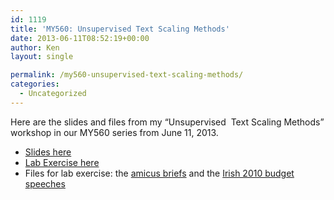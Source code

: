 ```yaml
---
id: 1119
title: 'MY560: Unsupervised Text Scaling Methods'
date: 2013-06-11T08:52:19+00:00
author: Ken
layout: single

permalink: /my560-unsupervised-text-scaling-methods/
categories:
  - Uncategorized
---
```

Here are the slides and files from my &#8220;Unsupervised  Text Scaling Methods&#8221; workshop in our MY560 series from June 11, 2013.

  * [Slides here](pdfs/MY560_QTA3_Unsupervised.pdf)
  * [Lab Exercise here](pdfs/MY560_QTA3_Unsupervised_Lab.pdf)
  * Files for lab exercise: the [amicus briefs](/assets/files/amicuscuriae.zip) and the [Irish 2010 budget speeches](/assets/files/budget2010.zip)

